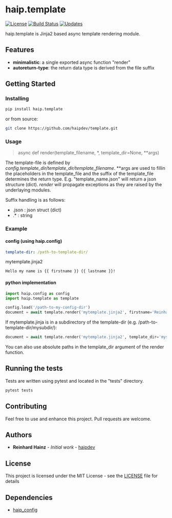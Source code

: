 # haip.template

[![License](https://img.shields.io/github/license/haipdev/template.svg)](LICENSE)
[![Build Status](https://travis-ci.org/haipdev/template.svg?branch=master)](https://travis-ci.org/haipdev/template)
[![Updates](https://pyup.io/repos/github/haipdev/template/shield.svg)](https://pyup.io/repos/github/haipdev/template/)

haip.template is Jinja2 based async template rendering module.

## Features

* **minimalistic**: a single exported async function "render"
* **autoreturn-type**: the return data type is derived from the file suffix

## Getting Started

### Installing

```sh
pip install haip.template
```

or from source:

```sh
git clone https://github.com/haipdev/template.git
```

### Usage

> async def render(template_filename, *, template_dir=None, **args)

The template-file is defined by *config.template_dir/template_dir/template_filename*. **args are used to fillin the placeholders in the template_file and the suffix of the template_file determines the return type. E.g. "template_name.json" will return a json structure (dict). *render* will propagate exceptions as they are raised by the underlaying modules.

Suffix handling is as follows:

* .json : json struct (dict)
* .* : string

### Example

#### config (using haip.config)

```yaml
template-dir: /path-to-template-dir/
```

mytemplate.jinja2

```jinja2
Hello my name is {{ firstname }} {{ lastname }}!
```

#### python implementation

```python
import haip.config as config
import haip.template as template

config.load('/path-to-my-config-dir')
document = await template.render('mytemplate.jinja2', firstname='Reinhard', lastname='Hainz')
```

If mytemplate.jinja is in a subdirectory of the template-dir (e.g. /path-to-template-dir/mysubdir/):

```python
document = await template.render('mytemplate.jinja2', template_dir='mysubdir', firstname='Reinhard', lastname='Hainz')
```

You can also use absolute paths in the template_dir argument of the render function.

## Running the tests

Tests are written using pytest and located in the "tests" directory.

```sh
pytest tests
```

## Contributing

Feel free to use and enhance this project. Pull requests are welcome.

## Authors

* **Reinhard Hainz** - *Initial work* - [haipdev](https://github.com/haipdev)

## License

This project is licensed under the MIT License - see the [LICENSE](LICENSE) file for details

## Dependencies

* [haip_config](https://github.com/haipdev/config)

